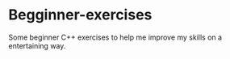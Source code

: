 # Begginner-exercises
Some beginner C++ exercises to help me improve my skills on a entertaining way.
